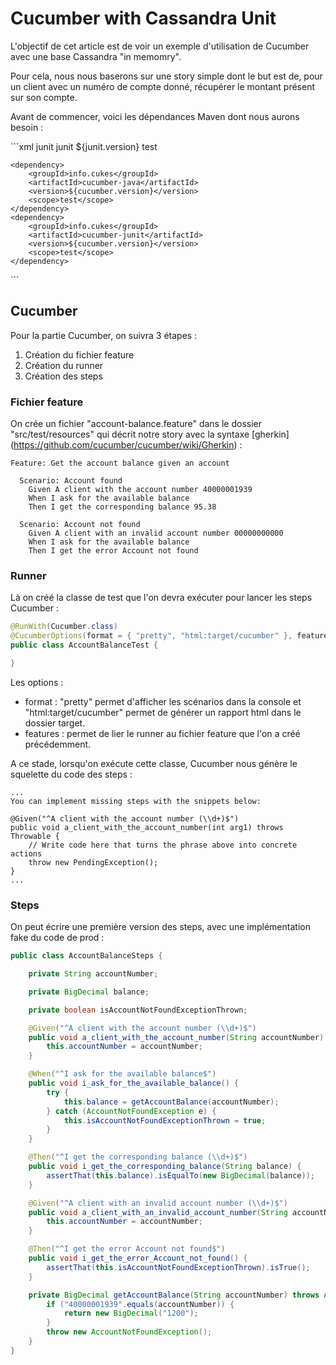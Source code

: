 # Cucumber with Cassandra Unit

<p>L'objectif de cet article est de voir un exemple d'utilisation de Cucumber avec une base Cassandra "in memomry".</p>

<p>Pour cela, nous nous baserons sur une story simple dont le but est de, pour un client avec un numéro de compte donné, récupérer le montant présent sur son compte.</p>

<p>Avant de commencer, voici les dépendances Maven dont nous aurons besoin :</p>
```xml
<dependencies>
    <dependency>
        <groupId>junit</groupId>
        <artifactId>junit</artifactId>
        <version>${junit.version}</version>
        <scope>test</scope>
    </dependency>

    <dependency>
        <groupId>info.cukes</groupId>
        <artifactId>cucumber-java</artifactId>
        <version>${cucumber.version}</version>
        <scope>test</scope>
    </dependency>
    <dependency>
        <groupId>info.cukes</groupId>
        <artifactId>cucumber-junit</artifactId>
        <version>${cucumber.version}</version>
        <scope>test</scope>
    </dependency>
</dependencies>
```

## Cucumber

Pour la partie Cucumber, on suivra 3 étapes :
<ol>
<li>Création du fichier feature</li>
<li>Création du runner</li>
<li>Création des steps</li>
</ol>

### Fichier feature

On crée un fichier "account-balance.feature" dans le dossier "src/test/resources" qui décrit notre story avec la syntaxe [gherkin] (https://github.com/cucumber/cucumber/wiki/Gherkin) :

```gherkin
Feature: Get the account balance given an account

  Scenario: Account found
    Given A client with the account number 40000001939
    When I ask for the available balance
    Then I get the corresponding balance 95.38

  Scenario: Account not found
    Given A client with an invalid account number 00000000000
    When I ask for the available balance
    Then I get the error Account not found
```

### Runner
Là on créé la classe de test que l'on devra exécuter pour lancer les steps Cucumber :
```java
@RunWith(Cucumber.class)
@CucumberOptions(format = { "pretty", "html:target/cucumber" }, features = "src/test/resources/")
public class AccountBalanceTest {

}
```
Les options :
- format : "pretty" permet d'afficher les scénarios dans la console et "html:target/cucumber" permet de générer un rapport html dans le dossier target.
- features : permet de lier le runner au fichier feature que l'on a créé précédemment.

A ce stade, lorsqu'on exécute cette classe, Cucumber nous génère le squelette du code des steps :
```
...
You can implement missing steps with the snippets below:

@Given("^A client with the account number (\\d+)$")
public void a_client_with_the_account_number(int arg1) throws Throwable {
    // Write code here that turns the phrase above into concrete actions
    throw new PendingException();
}
...
```

### Steps
On peut écrire une première version des steps, avec une implémentation fake du code de prod :
```java
public class AccountBalanceSteps {

	private String accountNumber;

	private BigDecimal balance;

	private boolean isAccountNotFoundExceptionThrown;

	@Given("^A client with the account number (\\d+)$")
	public void a_client_with_the_account_number(String accountNumber) {
		this.accountNumber = accountNumber;
	}

	@When("^I ask for the available balance$")
	public void i_ask_for_the_available_balance() {
		try {
			this.balance = getAccountBalance(accountNumber);
		} catch (AccountNotFoundException e) {
			this.isAccountNotFoundExceptionThrown = true;
		}
	}

	@Then("^I get the corresponding balance (\\d+)$")
	public void i_get_the_corresponding_balance(String balance) {
		assertThat(this.balance).isEqualTo(new BigDecimal(balance));
	}

	@Given("^A client with an invalid account number (\\d+)$")
	public void a_client_with_an_invalid_account_number(String accountNumber) {
		this.accountNumber = accountNumber;
	}

	@Then("^I get the error Account not found$")
	public void i_get_the_error_Account_not_found() {
		assertThat(this.isAccountNotFoundExceptionThrown).isTrue();
	}

	private BigDecimal getAccountBalance(String accountNumber) throws AccountNotFoundException {
		if ("40000001939".equals(accountNumber)) {
			return new BigDecimal("1200");
		}
		throw new AccountNotFoundException();
	}
}
```